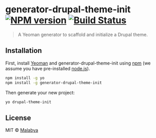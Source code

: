 # generator-drupal-theme-init [![NPM version][npm-image]][npm-url] [![Build Status][travis-image]][travis-url]
> A Yeoman generator to scaffold and initialize a Drupal theme.

## Installation

First, install [Yeoman](http://yeoman.io) and generator-drupal-theme-init using [npm](https://www.npmjs.com/) (we assume you have pre-installed [node.js](https://nodejs.org/)).

```bash
npm install -g yo
npm install -g generator-drupal-theme-init
```

Then generate your new project:

```bash
yo drupal-theme-init
```

## License

MIT © [Malabya](https://imalabya.co)


[npm-image]: https://badge.fury.io/js/generator-drupal-theme-init.svg
[npm-url]: https://npmjs.org/package/generator-drupal-theme-init
[travis-image]: https://travis-ci.com/malabya/drupal-theme-init.svg?branch=master
[travis-url]: https://travis-ci.com/github/malabya/drupal-theme-init
